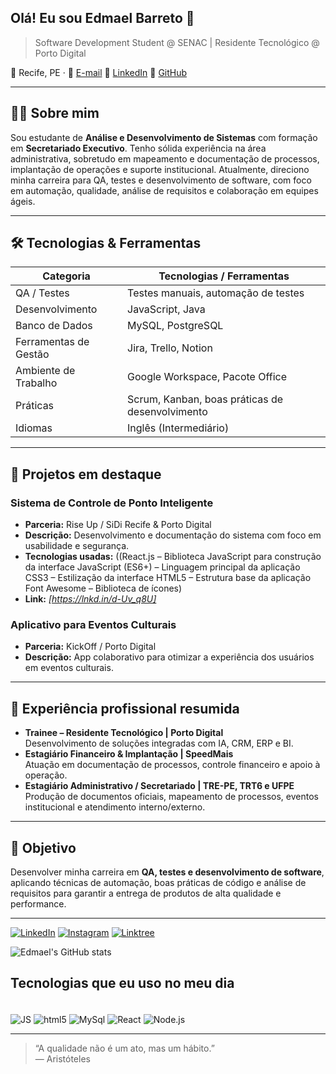 ## Olá! Eu sou Edmael Barreto 👋

> Software Development Student @ SENAC | Residente Tecnológico @ Porto Digital

📍 Recife, PE · 📧 [E-mail](edmael_barreto@hotmail.com)
🔗 [LinkedIn](https://www.linkedin.com/in/edmaelpauloribeirobarreto) 🐙 [GitHub](https://github.com/EdmaelBarreto)  

---

## 🧑‍💻 Sobre mim

Sou estudante de **Análise e Desenvolvimento de Sistemas** com formação em **Secretariado Executivo**. Tenho sólida experiência na área administrativa, sobretudo em mapeamento e documentação de processos, implantação de operações e suporte institucional. Atualmente, direciono minha carreira para QA, testes e desenvolvimento de software, com foco em automação, qualidade, análise de requisitos e colaboração em equipes ágeis.

---

## 🛠️ Tecnologias & Ferramentas

| Categoria | Tecnologias / Ferramentas |
|----------|----------------------------|
| QA / Testes | Testes manuais, automação de testes |
| Desenvolvimento | JavaScript, Java |
| Banco de Dados | MySQL, PostgreSQL |
| Ferramentas de Gestão | Jira, Trello, Notion |
| Ambiente de Trabalho | Google Workspace, Pacote Office |
| Práticas | Scrum, Kanban, boas práticas de desenvolvimento |
| Idiomas | Inglês (Intermediário) |

---

## 📂 Projetos em destaque

### Sistema de Controle de Ponto Inteligente  
- **Parceria:** Rise Up / SiDi Recife & Porto Digital  
- **Descrição:** Desenvolvimento e documentação do sistema com foco em usabilidade e segurança.  
- **Tecnologias usadas:** ((React.js – Biblioteca JavaScript para construção da interface
JavaScript (ES6+) – Linguagem principal da aplicação
CSS3 – Estilização da interface
HTML5 – Estrutura base da aplicação
Font Awesome – Biblioteca de ícones)  
- **Link:** _[https://lnkd.in/d-Uv_q8U]_   

### Aplicativo para Eventos Culturais  
- **Parceria:** KickOff / Porto Digital  
- **Descrição:** App colaborativo para otimizar a experiência dos usuários em eventos culturais.  

---

## 💼 Experiência profissional resumida

- **Trainee – Residente Tecnológico | Porto Digital**  
  Desenvolvimento de soluções integradas com IA, CRM, ERP e BI.  
- **Estagiário Financeiro & Implantação | SpeedMais**  
  Atuação em documentação de processos, controle financeiro e apoio à operação.  
- **Estagiário Administrativo / Secretariado | TRE-PE, TRT6 e UFPE**  
  Produção de documentos oficiais, mapeamento de processos, eventos institucional e atendimento interno/externo.  

---

## 🎯 Objetivo

Desenvolver minha carreira em **QA, testes e desenvolvimento de software**, aplicando técnicas de automação, boas práticas de código e análise de requisitos para garantir a entrega de produtos de alta qualidade e performance.
 

---
[![LinkedIn](https://img.shields.io/badge/LinkedIn-0077B5?style=for-the-badge&logo=linkedin&logoColor=white)](https://www.linkedin.com/in/edmaelpauloribeirobarreto/)
[![Instagram](https://img.shields.io/badge/Instagram-FF0069.svg?style=for-the-badge&logo=Instagram&logoColor=white)](https://www.instagram.com/edmael_barreto/)
[![Linktree](https://img.shields.io/badge/Linktree-43E55E.svg?style=for-the-badge&logo=Linktree&logoColor=white)](https://linktr.ee/EdmaelBarreto)

![Edmael's GitHub stats](https://github-readme-stats.vercel.app/api?username=EdmaelBarreto&show_icons=true&theme=dracula)

## Tecnologias que eu uso no meu dia

<div style="display: inline_block"><br/>
 <img align="center" alt="JS" src="https://img.shields.io/badge/JavaScript-F7DF1E.svg?style=for-the-badge&logo=JavaScript&logoColor=black" /> 
 <img align="center" alt="html5" src="https://img.shields.io/badge/HTML5-E34F26?style=for-the-badge&logo=html5&logoColor=white" /> 
 <img align="center" alt="MySql" src="https://img.shields.io/badge/MySQL-005C84?style=for-the-badge&logo=mysql&logoColor=white" /> 
 <img align="center" alt="React" src="https://img.shields.io/badge/React-61DAFB.svg?style=for-the-badge&logo=React&logoColor=black" /> 
 <img align="center" alt="Node.js" src="https://img.shields.io/badge/Node.js-5FA04E.svg?style=for-the-badge&logo=nodedotjs&logoColor=white" /> 

---

> “A qualidade não é um ato, mas um hábito.”  
> — Aristóteles  

